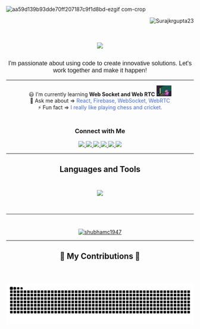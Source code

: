 
![aa59d139b93dde70ff207187c9f1d8bd-ezgif com-crop](https://github.com/user-attachments/assets/7220490d-c6ee-41f7-8203-cca95232f249)


<p align="right">
  <img
    src="https://visitcount.itsvg.in/api?id=Surajkrgupta23&icon=0&color=0"
    alt="Surajkrgupta23"
  />
</p>

<h1 align="center">
  <img
    src="https://readme-typing-svg.herokuapp.com?font=Segoe+UI+Bold&size=35&duration=3000&pause=500&center=true&vCenter=true&random=false&width=500&height=70&lines=Hi+There!+%F0%9F%91%8B;I'm+Shubham"
  />
</h1>
<h3
  align="center"
  style="font-family: Arial, Helvetica, sans-serif; font-weight: 400"
>
  I'm passionate about using code to create innovative solutions. Let's work
  together and make it happen!
</h3>
<hr />

<div  align="center" style="font-weight: 400">
         😃 I’m currently learning <strong>Web Socket and Web RTC</strong> <img src="https://github.com/Surajkrgupta23/Surajkrgupta23/blob/main/6.gif" width="40"><br>
        💬 Ask me about => <span style="color: royalblue;">React, Firebase, WebSocket, WebRTC</span><br>
        ⚡ Fun fact => <span style="color: royalblue;">I really like playing chess and cricket.</span>
    </div>
</div>

<h1> </h1>

<div align="center">
    <h3> Connect with Me </h3>
  <a href="mailto:shubhamchat224122@gmail.com">
   <img src="https://img.shields.io/badge/Gmail-D14836?style=for-the-badge&logo=gmail&logoColor=white" target="_blank"/>
 </a>
 <a href="https://www.linkedin.com/in/shubhamchat03/" target="_blank">
   <img src="https://img.shields.io/badge/LinkedIn-0077B5?style=for-the-badge&logo=linkedin&logoColor=white" target="_blank"/>
 </a>
 <a href="https://x.com/shubham_1947" target="_blank">
    <img src="https://img.shields.io/badge/Twitter-d5d5d5?style=for-the-badge&logo=x&logoColor=0A0209" target="_blank"/>
 </a> 
 <a href="https://dev.to/shubhamc1947" target="_blank">
    <img src="https://img.shields.io/badge/dev.to-d5d5d5?style=for-the-badge&logo=devdotto&logoColor=0A0209" target="_blank"/>
 </a>
 <a href="https://www.codechef.com/users/shubham_1947" target="_blank">
    <img src="https://img.shields.io/badge/-CodeChef-5B4638?style=for-the-badge&logo=CodeChef&logoColor=white" target="_blank"/>
 </a>
 <a href="https://www.leetcode.com/shubham_1947" target="_blank">
    <img src="https://img.shields.io/badge/-LeetCode-FFA116?style=for-the-badge&logo=LeetCode&logoColor=black" target="_blank"/>
 </a>
</div>
<hr />

<h2 align="center">
  Languages and Tools <br />
  <br />
</h2>

<p align="center">
  <a href="https://skillicons.dev">
    <img
      src="https://skillicons.dev/icons?i=c,cpp,java,html,css,bootstrap,js,php,mysql,cs,nodejs,react,matlab,eclipse,figma,git,github,netlify,vim,notion,arduino,linux,kali,ubuntu,bash,powershell,vscode,mongodb,mysql,tailwind,ts,devto,discord,express,figma,git,github,postman,redux,sass,visualstudio,vite,vscode,py,fastapi"
    />
  </a>
</p>

<br />
<hr /> 



<h1></h1>
<p align="center">
  <a href="https://github-profile-trophy.vercel.app/?username=shubhamc1947&theme=onedark&no-frame=false&no-bg=true&margin-w=4&row=2&column=-1">
    <img src="https://github-profile-trophy.vercel.app/?username=shubhamc1947&theme=onedark&no-frame=false&no-bg=true&margin-w=4&row=2&column=-1" alt="shubhamc1947" />
  </a>
</p>

<hr/>

<div align="center">
  <h2>🐍 My Contributions 🐍 <br> <br/> </h2> 
  <br>
    <picture>
      <source
        media="(prefers-color-scheme: dark)"
        srcset="https://raw.githubusercontent.com/shubhamc1947/shubhamc1947/output/github-contribution-grid-snake-dark.svg"
      />
      <source
        media="(prefers-color-scheme: light)"
        srcset="https://raw.githubusercontent.com/shubhamc1947/shubhamc1947/output/github-contribution-grid-snake.svg"
      />
      <img
        alt="github contribution grid snake animation"
        src="https://raw.githubusercontent.com/shubhamc1947/shubhamc1947/output/github-contribution-grid-snake.svg"
      />
    </picture>
  
  <br/>
</div>


<!-- ![snake gif](https://github.com/shubhamc1947/shubhamc1947/blob/output/github-contribution-grid-snake.svg) -->

